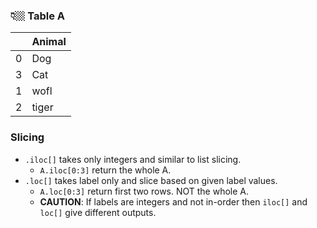 ### 👇🏼 Table A
|   | Animal |
|---|--------|
| 0 | Dog    |
| 3 | Cat    |
| 1 | wofl   |
| 2 | tiger  |



### Slicing
- `.iloc[]` takes only integers and similar to list slicing. 
  - `A.iloc[0:3]` return the whole A.
- `.loc[]` takes label only and slice based on given label values.
  - `A.loc[0:3]` return first two rows. NOT the whole A. 
  - **CAUTION**: If labels are integers and not in-order then `iloc[]` and `loc[]` give different outputs. 
